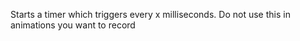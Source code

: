 Starts a timer which triggers every x milliseconds.
Do not use this in animations you want to record
